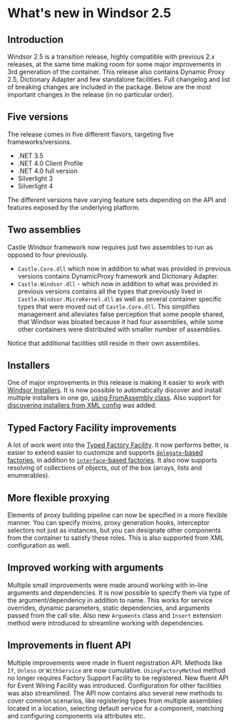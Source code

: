 # What's new in Windsor 2.5

## Introduction

Windsor 2.5 is a transition release, highly compatible with previous 2.x releases, at the same time making room for some
major improvements in 3rd generation of the container. This release also contains Dynamic Proxy 2.5, Dictionary Adapter
and few standalone facilities. Full changelog and list of breaking changes are included in the package. Below are the
most important changes in the release (in no particular order).

## Five versions

The release comes in five different flavors, targeting five frameworks/versions.

* .NET 3.5
* .NET 4.0 Client Profile
* .NET 4.0 full version
* Silverlight 3
* Silverlight 4

The different versions have varying feature sets depending on the API and features exposed by the underlying platform.

## Two assemblies

Castle Windsor framework now requires just two assemblies to run as opposed to four previously.

* `Castle.Core.dll` which now in addition to what was provided in previous versions contains DynamicProxy framework and
  Dictionary Adapter.
* `Castle.Windsor.dll` - which now in addition to what was provided in previous versions contains all the types that
  previously lived in `Castle.Windsor.MicroKernel.dll` as well as several container specific types that were moved out
  of
  `Castle.Core.dll`. This simplifies management and alleviates false perception that some people shared, that Windsor
  was bloated because it had four assemblies, while some other containers were distributed with smaller number of
  assemblies.

Notice that additional facilities still reside in their own assemblies.

## Installers

One of major improvements in this release is making it easier to work with [Windsor Installers](installers.md). It is
now possible to automatically discover and install multiple installers in one
go, [using FromAssembly class](installers.md#fromassembly-class). Also support
for [discovering installers from XML config](registering-installers.md) was added.

## Typed Factory Facility improvements

A lot of work went into the [Typed Factory Facility](typed-factory-facility.md). It now performs better, is easier to
extend easier to customize and supports [`delegate`-based factories](typed-factory-facility-delegate-based.md), in
addition to [`interface`-based factories](typed-factory-facility-interface-based.md). It also now supports resolving of
collections of objects, out of the box (arrays, lists and enumerables).

## More flexible proxying

Elements of proxy building pipeline can now be specified in a more flexible manner. You can specify mixins, proxy
generation hooks, interceptor selectors not just as instances, but you can designate other components from the container
to satisfy these roles. This is also supported from XML configuration as well.

## Improved working with arguments

Multiple small improvements were made around working with in-line arguments and dependencies. It is now possible to
specify them via type of the argument/dependency in addition to name. This works for service overrides, dynamic
parameters, static dependencies, and arguments passed from the call site. Also new `Arguments` class and `Insert`
extension method were introduced to streamline working with dependencies.

## Improvements in fluent API

Multiple improvements were made in fluent registration API. Methods like `If`, `Unless` or `WithService` are now
cumulative. `UsingFactoryMethod` method no longer requires Factory Support Facility to be registered. New fluent API for
Event Wiring Facility was introduced. Configuration for other facilities was also streamlined. The API now contains also
several new methods to cover common scenarios, like registering types from multiple assemblies located in a location,
selecting default service for a component, matching and configuring components via attributes etc.